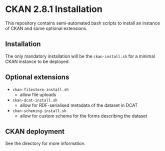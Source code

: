 # CKAN 2.8.1 Installation
This repository contains semi-automated bash scripts to install an instance of CKAN and some optional extensions.

## Installation
The only mandatory installation will be the `ckan-install.sh` for a minimal CKAN instance to be deployed.

## Optional extensions
- `ckan-filestore-install.sh`
	- allow file uploads 
- `ckan-dcat-install.sh`
	- allow for RDF-serialised metadata of the dataset in DCAT
- `ckan-scheming-install.sh`
	- allow for custom schema for the forms describing the dataset

## CKAN deployment
See the directory for more information.

